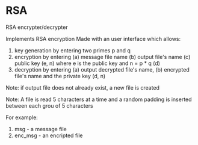 # RSA

RSA encrypter/decrypter

Implements RSA encryption
Made with an user interface which allows:
1. key generation by entering two primes p and q
2. encryption by entering (a) message file name (b) output file's name
   (c) public key (e, n) where e is the public key and n = p * q
   (d) 
3. decryption by entering (a) output decrypted file's name, (b)
   encrypted file's name and the private key (d, n)

Note: if output file does not already exist, a new file is created

Note: A file is read 5 characters at a time and a random padding is inserted
between each grou of 5 characters

For example:
1. msg - a message file
2. enc_msg - an encripted file


